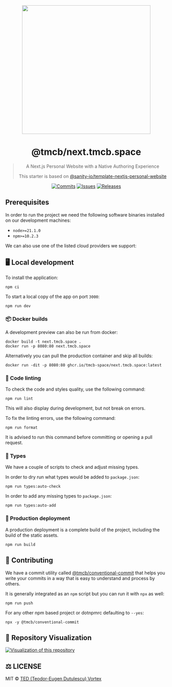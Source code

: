 <div align="center">
  <img src="https://gist.githubusercontent.com/0-vortex/3ba0d05bcd4afdbd0f2bf20542caf682/raw/02c432297a6822cd2944a41b9cc9986357d49748/His_Worshipful_Grace-1.svg" width="400">

# @tmcb/next.tmcb.space

> A Next.js Personal Website with a Native Authoring Experience
>
> This starter is based on [@sanity-io/template-nextjs-personal-website](https://github.com/sanity-io/template-nextjs-personal-website)

[![Commits](https://img.shields.io/github/commit-activity/w/TMCB-SPACE/next.tmcb.space?style=flat)](https://github.com/TMCB-SPACE/next.tmcb.space/pulse)
[![Issues](https://img.shields.io/github/issues/TMCB-SPACE/next.tmcb.space.svg?style=flat)](https://github.com/TMCB-SPACE/next.tmcb.space/issues)
[![Releases](https://img.shields.io/github/v/release/TMCB-SPACE/next.tmcb.space.svg?style=flat)](https://github.com/TMCB-SPACE/next.tmcb.space/releases)

</div>

## Prerequisites

In order to run the project we need the following software binaries installed on our development machines:

- `node>=21.1.0`
- `npm>=10.2.3`

We can also use one of the listed cloud providers we support:

## 🖥️ Local development

To install the application:

```shell
npm ci
```

To start a local copy of the app on port `3000`:

```shell
npm run dev
```

### 📦 Docker builds

A development preview can also be run from docker:

```shell
docker build -t next.tmcb.space .
docker run -p 8080:80 next.tmcb.space
```

Alternatively you can pull the production container and skip all builds:

```shell
docker run -dit -p 8080:80 ghcr.io/tmcb-space/next.tmcb.space:latest
```

### 🎨 Code linting

To check the code and styles quality, use the following command:

```shell
npm run lint
```

This will also display during development, but not break on errors.

To fix the linting errors, use the following command:

```shell
npm run format
```

It is advised to run this command before committing or opening a pull request.

### 📕 Types

We have a couple of scripts to check and adjust missing types.

In order to dry run what types would be added to `package.json`:

```shell
npm run types:auto-check
```

In order to add any missing types to `package.json`:

```shell
npm run types:auto-add
```

### 🚀 Production deployment

A production deployment is a complete build of the project, including the build of the static assets.

```shell
npm run build
```

## 🤝 Contributing

We have a commit utility called [@tmcb/conventional-commit](https://github.com/tmcb-space/conventional-commit) that helps you write your commits in a way that is easy to understand and process by others.

It is generally integrated as an `npm` script but you can run it with `npx` as well:

```shell
npm run push
```

For any other npm based project or dotnpmrc defaulting to `--yes`:

```shell
npx -y @tmcb/conventional-commit
```

## 🎦 Repository Visualization

[![Visualization of this repository](./public/diagram.svg)](./app)

## ⚖️ LICENSE

MIT © [TED (Teodor-Eugen Dutulescu) Vortex](./LICENSE)
